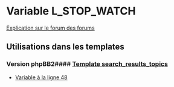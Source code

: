 # Variable L_STOP_WATCH
[Explication sur le forum des forums](http://forum.forumactif.com/t294113-listing-des-variables#L_STOP_WATCH)
## Utilisations dans les templates
### Version phpBB2#### [Template search_results_topics](subsilver/search_results_topics.md)
* [Variable à la ligne 48](../subsilver/search_results_topics.tpl#L48)